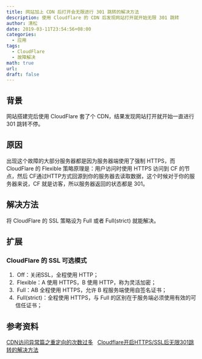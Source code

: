 ```yaml
---
title: 网站加上 CDN 后打开会无限进行 301 跳转的解决方法
description: 使用 Cloudflare 的 CDN 后发现网站打开就开始无限 301 跳转
author: 清松
date: 2019-03-11T23:54:56+08:00
categories:
  - 应用
tags:
  - CloudFlare
  - 故障解决
math: true
url: 
draft: false
---
```

## 背景

网站搭建完后使用 CloudFlare 套了个 CDN，结果发现网站打开就开始一直进行 301 跳转不停。
## 原因

出现这个故障的大部分服务器都是因为服务器端使用了强制 HTTPS，而 CloudFlare 的 Flexible 策略原理是：用户访问时使用 HTTPS 访问到 CF 的节点，然后 CF通过HTTP方式回源到你的服务器去读取数据，这个时候对于你的服务器来说，CF 就是访客，所以服务器返回的状态都是 301。
## 解决方法

将 CloudFlare 的 SSL 策略设为 Full 或者 Full(strict) 就能解决。

## 扩展
### CloudFlare 的 SSL 可选模式

1.  Off：关闭SSL，全程使用 HTTP；
2.  Flexible：A 使用 HTTPS，B 使用 HTTP，称为灵活加密；
3.  Full：AB 全程使用 HTTPS，允许 B 程服务端使用自签名证书；
4.  Full(strict)：全程使用 HTTPS，与 Full 的区别在于服务端必须使用有效的可信任证书；

## 参考资料

[CDN访问异常篇之重定向的次数过多](https://developer.aliyun.com/article/749187)  
[Cloudflare开启HTTPS/SSL后无限301跳转的解决方法](https://vzone.me/897/)